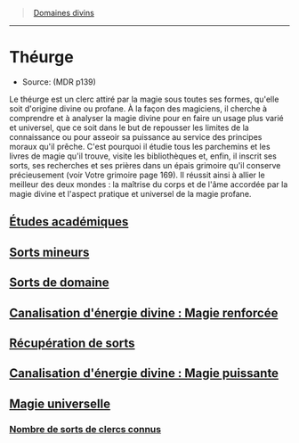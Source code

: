 ﻿---
!SubClassItem
ParentClassId: hd_cleric.md
Id: cleric_theurgist_hd.md#théurge
RootId: cleric_theurgist_hd.md
ParentLink: cleric_hd.md#domaines-divins
Name: Théurge
ParentName: Domaines divins
NameLevel: 1
Source: (MDR p139)
Attributes: {}
---
>  [Domaines divins](hd_cleric_domaines_divins.md)

---


# Théurge

- Source: (MDR p139)

Le théurge est un clerc attiré par la magie sous toutes ses formes, qu'elle soit d'origine divine ou profane. À la façon des magiciens, il cherche à comprendre et à analyser la magie divine pour en faire un usage plus varié et universel, que ce soit dans le but de repousser les limites de la connaissance ou pour asseoir sa puissance au service des principes moraux qu'il prêche. C'est pourquoi il étudie tous les parchemins et les livres de magie qu'il trouve, visite les bibliothèques et, enfin, il inscrit ses sorts, ses recherches et ses prières dans un épais grimoire qu'il conserve précieusement (voir Votre grimoire page 169). Il réussit ainsi à allier le meilleur des deux mondes : la maîtrise du corps et de l'âme accordée par la magie divine et l'aspect pratique et universel de la magie profane.



## [Études académiques](hd_cleric_theurgist_etudes_academiques.md)



## [Sorts mineurs](hd_cleric_theurgist_sorts_mineurs.md)



## [Sorts de domaine](hd_cleric_theurgist_sorts_de_domaine.md)



## [Canalisation d'énergie divine : Magie renforcée](hd_cleric_theurgist_canalisation_denergie_divine_magie_renforcee.md)



## [Récupération de sorts](hd_cleric_theurgist_recuperation_de_sorts.md)



## [Canalisation d'énergie divine : Magie puissante](hd_cleric_theurgist_canalisation_denergie_divine_magie_puissante.md)



## [Magie universelle](hd_cleric_theurgist_magie_universelle.md)



### [Nombre de sorts de clercs connus](hd_cleric_theurgist_nombre_de_sorts_de_clercs_connus.md)

